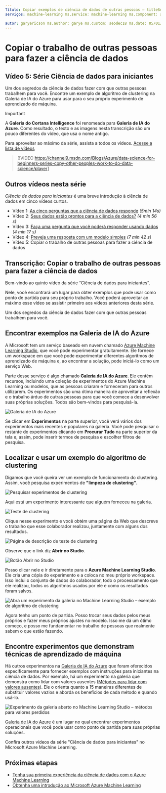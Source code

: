 ```yaml
---
Título: Copiar exemplos de ciência de dados de outras pessoas – titleSuffix: Descrição do Azure Machine Learning Studio: “Segredo comercial da ciência de dados: Obtenha outras pessoas para fazer seu trabalho por você. Obtenha exemplos de aprendizado de máquina da Galeria de IA do Azure.”
serviços: machine-learning ms.service: machine-learning ms.component: studio ms.topic: artigo

autor: garyericson ms.author: garye ms.custom: seodec18 ms.date: 05/01/2018
---
```

# <a name="copy-other-peoples-work-to-do-data-science"></a>Copiar o trabalho de outras pessoas para fazer a ciência de dados
## <a name="video-5-data-science-for-beginners-series"></a>Vídeo 5: Série Ciência de dados para iniciantes
Um dos segredos da ciência de dados fazer com que outras pessoas trabalhem para você. Encontre um exemplo de algoritmo de clustering na Galeria de IA do Azure para usar para o seu próprio experimento de aprendizado de máquina.

> [!IMPORTANT]
> A **Galeria do Cortana Intelligence** foi renomeada para **Galeria de IA do Azure**. Como resultado, o texto e as imagens nesta transcrição são um pouco diferentes do vídeo, que usa o nome antigo.
>

Para aproveitar ao máximo da série, assista a todos os vídeos. [Acesse a lista de vídeos](#other-videos-in-this-series)
<br>

> [!VIDEO https://channel9.msdn.com/Blogs/Azure/data-science-for-beginners-series-copy-other-peoples-work-to-do-data-science/player]
>
>

## <a name="other-videos-in-this-series"></a>Outros vídeos nesta série
*Ciência de dados para iniciantes* é uma breve introdução à ciência de dados em cinco vídeos curtos.

* Vídeo 1: [As cinco perguntas que a ciência de dados responde](data-science-for-beginners-the-5-questions-data-science-answers.md) *(5min 14s)*
* Vídeo 2: [Seus dados estão prontos para a ciência de dados?](data-science-for-beginners-is-your-data-ready-for-data-science.md) *(4 min 56 s)*
* Vídeo 3: [Faça uma pergunta que você poderá responder usando dados](data-science-for-beginners-ask-a-question-you-can-answer-with-data.md) *(4 min 17 s)*
* Vídeo 4: [Preveja uma resposta com um modelo simples](data-science-for-beginners-predict-an-answer-with-a-simple-model.md) *(7 min 42 s)*
* Vídeo 5: Copiar o trabalho de outras pessoas para fazer a ciência de dados

## <a name="transcript-copy-other-peoples-work-to-do-data-science"></a>Transcrição: Copiar o trabalho de outras pessoas para fazer a ciência de dados
Bem-vindo ao quinto vídeo da série “Ciência de dados para iniciantes”.

Nele, você encontrará um lugar para obter exemplos que pode usar como ponto de partida para seu próprio trabalho. Você poderá aproveitar ao máximo esse vídeo se assistir primeiro aos vídeos anteriores desta série.

Um dos segredos da ciência de dados fazer com que outras pessoas trabalhem para você.

## <a name="find-examples-in-the-azure-ai-gallery"></a>Encontrar exemplos na Galeria de IA do Azure

A Microsoft tem um serviço baseado em nuvem chamado [Azure Machine Learning Studio](https://azure.microsoft.com/services/machine-learning-studio/), que você pode experimentar gratuitamente. Ele fornece um workspace em que você pode experimentar diferentes algoritmos de aprendizado de máquina e, ao encontrar a solução, pode iniciá-lo como um serviço Web.

Parte desse serviço é algo chamado **[Galeria de IA do Azure](https://gallery.cortanaintelligence.com/)**. Ele contém recursos, incluindo uma coleção de experimentos do Azure Machine Learning ou modelos, que as pessoas criaram e forneceram para outros utilizarem. Os experimentos são uma ótima maneira de aproveitar a reflexão e o trabalho árduo de outras pessoas para que você comece a desenvolver suas próprias soluções. Todos são bem-vindos para pesquisá-la.

![Galeria de IA do Azure](./media/data-science-for-beginners-copy-other-peoples-work-to-do-data-science/azure-ai-gallery.png)

Se clicar em **Experimentos** na parte superior, você verá vários dos experimentos mais recentes e populares na galeria. Você pode pesquisar o restante do experimentos clicando em **Procurar Tudo** na parte superior da tela e, assim, pode inserir termos de pesquisa e escolher filtros de pesquisa.

## <a name="find-and-use-a-clustering-algorithm-example"></a>Localizar e usar um exemplo do algoritmo de clustering
Digamos que você queira ver um exemplo de funcionamento do clustering. Assim, você pesquisa experimentos de **"limpeza de clustering"**.

![Pesquisar experimentos de clustering](./media/data-science-for-beginners-copy-other-peoples-work-to-do-data-science/search-for-clustering-experiments.png)

Aqui está um experimento interessante que alguém forneceu na galeria.

![Teste de clustering](./media/data-science-for-beginners-copy-other-peoples-work-to-do-data-science/clustering-experiment.png)

Clique nesse experimento e você obtém uma página da Web que descreve o trabalho que esse colaborador realizou, juntamente com alguns dos resultados.

![Página de descrição de teste de clustering](./media/data-science-for-beginners-copy-other-peoples-work-to-do-data-science/clustering-experiment-description-page.png)

Observe que o link diz **Abrir no Studio**.

![Botão Abrir no Studio](./media/data-science-for-beginners-copy-other-peoples-work-to-do-data-science/open-in-studio.png)

Posso clicar nele e ir diretamente para o **Azure Machine Learning Studio**. Ele cria uma cópia do experimento e a coloca no meu próprio workspace. Isso inclui o conjunto de dados do colaborador, todo o processamento que ele realizou, todos os algoritmos usados por ele e como os resultados foram salvos.

![Abra um experimento da galeria no Machine Learning Studio – exemplo de algoritmo de clustering](./media/data-science-for-beginners-copy-other-peoples-work-to-do-data-science/cluster-experiment-open-in-studio.png)

Agora tenho um ponto de partida. Posso trocar seus dados pelos meus próprios e fazer meus próprios ajustes no modelo. Isso me dá um ótimo começo, e posso me fundamentar no trabalho de pessoas que realmente sabem o que estão fazendo.

## <a name="find-experiments-that-demonstrate-machine-learning-techniques"></a>Encontre experimentos que demonstram técnicas de aprendizado de máquina
Há outros experimentos na [Galeria de IA do Azure](https://gallery.cortanaintelligence.com) que foram oferecidos especificamente para fornecer exemplos com instruções para iniciantes na ciência de dados. Por exemplo, há um experimento na galeria que demonstra como lidar com valores ausentes ([Métodos para lidar com valores ausentes](https://gallery.cortanaintelligence.com/Experiment/Methods-for-handling-missing-values-1)). Ele o orienta quanto a 15 maneiras diferentes de substituir valores vazios e aborda os benefícios de cada método e quando usá-lo.

![Experimento da galeria aberto no Machine Learning Studio – métodos para valores perdidos](./media/data-science-for-beginners-copy-other-peoples-work-to-do-data-science/experiment-methods-for-handling-missing-values.png)

[Galeria de IA do Azure](https://gallery.cortanaintelligence.com) é um lugar no qual encontrar experimentos operacionais que você pode usar como ponto de partida para suas próprias soluções.

Confira outros vídeos da série "Ciência de dados para iniciantes" no Microsoft Azure Machine Learning.

## <a name="next-steps"></a>Próximas etapas
* [Tenha sua primeira experiência da ciência de dados com o Azure Machine Learning](create-experiment.md)
* [Obtenha uma introdução ao Microsoft Azure Machine Learning](what-is-machine-learning.md)
